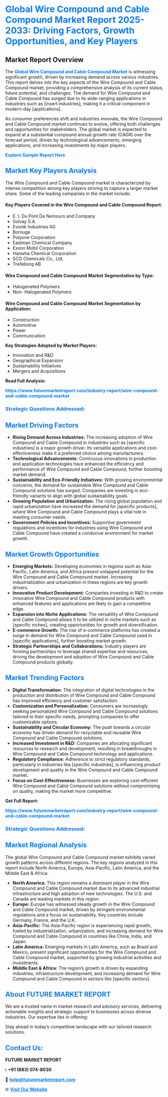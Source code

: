 <h1 style="color: #007BFF;">Global Wire Compound and Cable Compound Market Report 2025-2033: Driving Factors, Growth Opportunities, and Key Players</h1>

<section id="overview">
<h2>Market Report Overview</h2>
<p>The <a href="https://www.futuremarketreport.com/industry-report/wire-compound-and-cable-compound-market" style="color: #007BFF; text-decoration: none;"><strong>Global Wire Compound and Cable Compound Market</strong></a> is witnessing significant growth, driven by increasing demand across various industries. This report delves into the key aspects of the Wire Compound and Cable Compound market, providing a comprehensive analysis of its current status, future potential, and challenges. The demand for Wire Compound and Cable Compound has surged due to its wide-ranging applications in industries such as [insert industries], making it a critical component in modern-day [applications].</p>
<p>As consumer preferences shift and industries innovate, the Wire Compound and Cable Compound market continues to evolve, offering both challenges and opportunities for stakeholders. The global market is expected to expand at a substantial compound annual growth rate (CAGR) over the forecast period, driven by technological advancements, emerging applications, and increasing investments by major players.</p>
</section>

<section id="overview">
<p><a href="https://www.futuremarketreport.com/request-sample/reportId=105349" style="color: #007BFF; text-decoration: none;"><strong>Explore Sample Report Here</strong></a></p>
</section>

<section id="key-players">
<h2 style="color: #007BFF;">Market Key Players Analysis</h2>
<p>The Wire Compound and Cable Compound market is characterized by intense competition among key players striving to capture a larger market share. Some of the leading companies in the market include:</p>
<h4>Key Players Covered in the Wire Compound and Cable Compound Report:</h4>
<ul><li>E. I. Du Pont De Nemours and Company</li><li>Solvay S.A.</li><li>Evonik Industries AG</li><li>Borouge</li><li>Polyone Corporation</li><li>Eastman Chemical Company</li><li>Exxon Mobil Corporation</li><li>Hanwha Chemical Corporation</li><li>SCG Chemicals Co., Ltd.</li><li>Trelleborg AB</li></ul>
<h4>Wire Compound and Cable Compound Market Segmentation by Type:</h4>
<ul><li>Halogenated Polymers</li><li>Non- Halogenated Polymers</li></ul>

<h4>Wire Compound and Cable Compound Market Segmentation by Application:</h4>
<ul><li>Construction</li><li>Automotive</li><li>Power</li><li>Communication</li></ul>
<p><strong>Key Strategies Adopted by Market Players:</strong></p>
<ul>
<li>Innovation and R&D</li>
<li>Geographical Expansion</li>
<li>Sustainability Initiatives</li>
<li>Mergers and Acquisitions</li>
</ul>
</section>

<section>
<p><strong>Read Full Analysis: </strong></p><a href="https://www.futuremarketreport.com/industry-report/wire-compound-and-cable-compound-market" style="color: #007BFF; text-decoration: none;"><strong>https://www.futuremarketreport.com/industry-report/wire-compound-and-cable-compound-market</strong></a>
<h3 style="color: #007BFF;">Strategic Questions Addressed:</h3>
</section>

<section id="driving-factors">
<h2 style="color: #007BFF;">Market Driving Factors</h2>
<ul>
<li><strong>Rising Demand Across Industries:</strong> The increasing adoption of Wire Compound and Cable Compound in industries such as [specific industries] is a major growth driver. Its versatile applications and cost-effectiveness make it a preferred choice among manufacturers.</li>
<li><strong>Technological Advancements:</strong> Continuous innovations in production and application technologies have enhanced the efficiency and performance of Wire Compound and Cable Compound, further boosting market demand.</li>
<li><strong>Sustainability and Eco-Friendly Initiatives:</strong> With growing environmental concerns, the demand for sustainable Wire Compound and Cable Compound solutions has surged. Companies are investing in eco-friendly variants to align with global sustainability goals.</li>
<li><strong>Growing Population and Urbanization:</strong> The rising global population and rapid urbanization have increased the demand for [specific products], where Wire Compound and Cable Compound plays a vital role in meeting consumer needs.</li>
<li><strong>Government Policies and Incentives:</strong> Supportive government regulations and incentives for industries using Wire Compound and Cable Compound have created a conducive environment for market growth.</li>
</ul>
</section>

<section id="growth-opportunities">
<h2 style="color: #007BFF;">Market Growth Opportunities</h2>
<ul>
<li><strong>Emerging Markets:</strong> Developing economies in regions such as Asia-Pacific, Latin America, and Africa present untapped potential for the Wire Compound and Cable Compound market. Increasing industrialization and urbanization in these regions are key growth drivers.</li>
<li><strong>Innovative Product Development:</strong> Companies investing in R&D to create innovative Wire Compound and Cable Compound products with enhanced features and applications are likely to gain a competitive edge.</li>
<li><strong>Expansion into Niche Applications:</strong> The versatility of Wire Compound and Cable Compound allows it to be utilized in niche markets such as [specific niches], creating opportunities for growth and diversification.</li>
<li><strong>E-commerce Growth:</strong> The rise of e-commerce platforms has created a surge in demand for Wire Compound and Cable Compound used in [specific applications], further boosting market growth.</li>
<li><strong>Strategic Partnerships and Collaborations:</strong> Industry players are forming partnerships to leverage shared expertise and resources, driving the development and adoption of Wire Compound and Cable Compound products globally.</li>
</ul>
</section>

<section id="trending-factors">
<h2 style="color: #007BFF;">Market Trending Factors</h2>
<ul>
<li><strong>Digital Transformation:</strong> The integration of digital technologies in the production and distribution of Wire Compound and Cable Compound has improved efficiency and customer satisfaction.</li>
<li><strong>Customization and Personalization:</strong> Consumers are increasingly seeking personalized Wire Compound and Cable Compound solutions tailored to their specific needs, prompting companies to offer customizable options.</li>
<li><strong>Sustainability and Circular Economy:</strong> The push towards a circular economy has driven demand for recyclable and reusable Wire Compound and Cable Compound solutions.</li>
<li><strong>Increased Investment in R&D:</strong> Companies are allocating significant resources to research and development, resulting in breakthroughs in Wire Compound and Cable Compound technology and applications.</li>
<li><strong>Regulatory Compliance:</strong> Adherence to strict regulatory standards, particularly in industries like [specific industries], is influencing product development and quality in the Wire Compound and Cable Compound market.</li>
<li><strong>Focus on Cost-Effectiveness:</strong> Businesses are exploring cost-efficient Wire Compound and Cable Compound solutions without compromising on quality, making the market more competitive.</li>
</ul>
</section>

<section>
<p><strong>Get Full Report: </strong></p><a href="https://www.futuremarketreport.com/industry-report/wire-compound-and-cable-compound-market" style="color: #007BFF; text-decoration: none;"><strong>https://www.futuremarketreport.com/industry-report/wire-compound-and-cable-compound-market</strong></a>
<h3 style="color: #007BFF;">Strategic Questions Addressed:</h3>
</section>


<section id="regional-analysis">
<h2 style="color: #007BFF;">Market Regional Analysis</h2>
<p>The global Wire Compound and Cable Compound market exhibits varied growth patterns across different regions. The key regions analyzed in this report include North America, Europe, Asia-Pacific, Latin America, and the Middle East & Africa:</p>
<ul>
<li><strong>North America:</strong> This region remains a dominant player in the Wire Compound and Cable Compound market due to its advanced industrial infrastructure and high adoption of new technologies. The U.S. and Canada are leading markets in this region.</li>
<li><strong>Europe:</strong> Europe has witnessed steady growth in the Wire Compound and Cable Compound market, driven by stringent environmental regulations and a focus on sustainability. Key countries include Germany, France, and the U.K.</li>
<li><strong>Asia-Pacific:</strong> The Asia-Pacific region is experiencing rapid growth, fueled by industrialization, urbanization, and increasing demand for Wire Compound and Cable Compound in countries like China, India, and Japan.</li>
<li><strong>Latin America:</strong> Emerging markets in Latin America, such as Brazil and Mexico, present significant opportunities for the Wire Compound and Cable Compound market, supported by growing industrial activities and investments.</li>
<li><strong>Middle East & Africa:</strong> The region’s growth is driven by expanding industries, infrastructure development, and increasing demand for Wire Compound and Cable Compound in sectors like [specific sectors].</li>
</ul>
</section>

<footer>
<h2 style="color: #007BFF;">About FUTURE MARKET REPORT</h2>
<p>We are a trusted name in market research and advisory services, delivering actionable insights and strategic support to businesses across diverse industries. Our expertise lies in offering:</p>

<p>Stay ahead in today’s competitive landscape with our tailored research solutions.</p>

<h2 style="color: #007BFF;">Contact Us:</h2>
<p><strong>FUTURE MARKET REPORT</strong></p>
<p>📞 <strong>+91 (883) 074-8030</strong></p>
<p>📧 <strong><a href="mailto:help@futuremarketreport.com" style="color: #007BFF;">help@futuremarketreport.com</a></strong></p>
<p>🌐 <strong><a href="https://www.futuremarketreport.com/" style="color: #007BFF;">Visit Our Website</a></strong></p>
</footer>